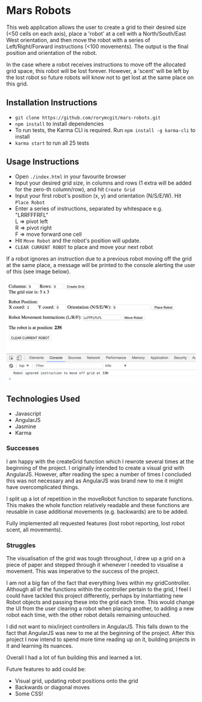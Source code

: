 # Mars Robots

This web application allows the user to create a grid to their desired size (<50 cells on each axis), place a 'robot' at a cell with a North/South/East West orientation, and then move the robot with a series of Left/Right/Forward instructions (<100 movements). The output is the final position and orientation of the robot.

In the case where a robot receives instructions to move off the allocated grid space, this robot will be lost forever. However, a 'scent' will be left by the lost robot so future robots will know not to get lost at the same place on this grid.


## Installation Instructions

- `git clone https://github.com/rorymcgit/mars-robots.git`
- `npm install` to install dependencies
- To run tests, the Karma CLI is required. Run `npm install -g karma-cli` to install
- `karma start` to run all 25 tests

## Usage Instructions

- Open `./index.html` in your favourite browser
- Input your desired grid size, in columns and rows (1 extra will be added for the zero-th column/row), and hit `Create Grid`
- Input your first robot's position (x, y) and orientation (N/S/E/W). Hit `Place Robot`
- Enter a series of instructions, separated by whitespace e.g. "LRRFFFRFL"  
  L => pivot left  
  R => pivot right  
  F => move forward one cell  
- Hit `Move Robot` and the robot's position will update.
- `CLEAR CURRENT ROBOT` to place and move your next robot

If a robot ignores an instruction due to a previous robot moving off the grid at the same place, a message will be printed to the console alerting the user of this (see image below).

![](https://github.com/rorymcgit/mars-robots/blob/master/mars-robots-demo.png)

## Technologies Used

- Javascript
- AngularJS
- Jasmine
- Karma

### Successes
I am happy with the createGrid function which I rewrote several times at the beginning of the project. I originally intended to create a visual grid with AngularJS. However, after reading the spec a number of times I concluded this was not necessary and as AngularJS was brand new to me it might have overcomplicated things.  

I split up a lot of repetition in the moveRobot function to separate functions. This makes the whole function relatively readable and these functions are reusable in case additional movements (e.g. backwards) are to be added.  

Fully implemented all requested features (lost robot reporting, lost robot scent, all movements).  


### Struggles
The visualisation of the grid was tough throughout, I drew up a grid on a piece of paper and stepped through it whenever I needed to visualise a movement. This was imperative to the success of the project.  

I am not a big fan of the fact that everything lives within my gridController. Although all of the functions within the controller pertain to the grid, I feel I could have tackled this project differently, perhaps by instantiating new Robot objects and passing these into the grid each time. This would change the UI from the user clearing a robot when placing another, to adding a new robot each time, with the other robot details remaining untouched.  
  
I did not want to mix/inject controllers in AngularJS. This falls down to the fact that AngularJS was new to me at the beginning of the project. After this project I now intend to spend more time reading up on it, building projects in it and learning its nuances.

Overall I had a lot of fun building this and learned a lot.  

Future features to add could be:
- Visual grid, updating robot positions onto the grid
- Backwards or diagonal moves
- Some CSS!
